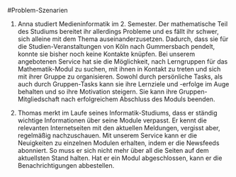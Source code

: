 #Problem-Szenarien

1. Anna studiert Medieninformatik im 2. Semester. Der mathematische Teil des Studiums bereitet ihr allerdings Probleme und es fällt ihr schwer, sich alleine mit dem Thema auseinanderzusetzen. Dadurch, dass sie für die Studien-Veranstaltungen von Köln nach Gummersbach pendelt, konnte sie bisher noch keine Kontakte knüpfen. Bei unserem angebotenen Service hat sie die Möglichkeit, nach Lerngruppen für das Mathematik-Modul zu suchen, mit ihnen in Kontakt zu treten und sich mit ihrer Gruppe zu organisieren. Sowohl durch persönliche Tasks, als auch durch Gruppen-Tasks kann sie ihre Lernziele und -erfolge im Auge behalten und so ihre Motivation steigern. Sie kann ihre Gruppen-Mitgliedschaft nach erfolgreichem Abschluss des Moduls beenden.

2. Thomas merkt im Laufe seines Informatik-Studiums, dass er ständig wichtige Informationen über seine Module verpasst. Er kennt die relevanten Internetseiten mit den aktuellen Meldungen, vergisst aber, regelmäßig nachzuschauen. Mit unserem Service kann er die Neuigkeiten zu einzelnen Modulen erhalten, indem er die Newsfeeds abonniert. So muss er sich nicht mehr über all die Seiten auf dem aktuellsten Stand halten. Hat er ein Modul abgeschlossen, kann er die Benachrichtigungen abbestellen.
